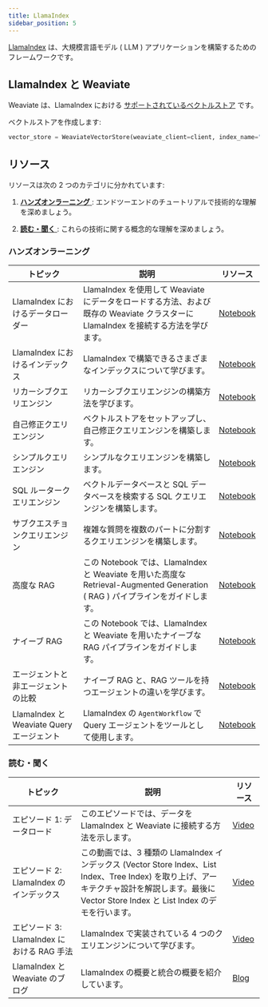```yaml
---
title: LlamaIndex
sidebar_position: 5
---
```


[LlamaIndex](https://www.llamaindex.ai/) は、大規模言語モデル ( LLM ) アプリケーションを構築するためのフレームワークです。 

## LlamaIndex と Weaviate
Weaviate は、LlamaIndex における [サポートされているベクトルストア](https://docs.llamaindex.ai/en/stable/api_reference/storage/vector_store/weaviate/) です。 

ベクトルストアを作成します:

```python
vector_store = WeaviateVectorStore(weaviate_client=client, index_name="LlamaIndex")
```

## リソース 
リソースは次の 2 つのカテゴリに分かれています:  
1. [ **ハンズオンラーニング** ](#hands-on-learning): エンドツーエンドのチュートリアルで技術的な理解を深めましょう。

2. [ **読む・聞く** ](#read-and-listen): これらの技術に関する概念的な理解を深めましょう。

### ハンズオンラーニング

| トピック | 説明 | リソース | 
| --- | --- | --- |
| LlamaIndex におけるデータローダー | LlamaIndex を使用して Weaviate にデータをロードする方法、および既存の Weaviate クラスターに LlamaIndex を接続する方法を学びます。 | [Notebook](https://github.com/weaviate/recipes/blob/main/integrations/llm-agent-frameworks/llamaindex/data-loaders-episode1/episode1.ipynb) |
| LlamaIndex におけるインデックス | LlamaIndex で構築できるさまざまなインデックスについて学びます。 | [Notebook](https://github.com/weaviate/recipes/blob/main/integrations/llm-agent-frameworks/llamaindex/indexes-episode2/indexes-in-llamaindex.ipynb) |
| リカーシブクエリエンジン | リカーシブクエリエンジンの構築方法を学びます。 | [Notebook](https://github.com/weaviate/recipes/blob/main/integrations/llm-agent-frameworks/llamaindex/recursive-query-engine/recursive-retrieval.ipynb) |
| 自己修正クエリエンジン | ベクトルストアをセットアップし、自己修正クエリエンジンを構築します。 | [Notebook](https://github.com/weaviate/recipes/blob/main/integrations/llm-agent-frameworks/llamaindex/self-correcting-query-engine/self-correcting.ipynb) | 
| シンプルクエリエンジン | シンプルなクエリエンジンを構築します。 | [Notebook](https://github.com/weaviate/recipes/tree/main/integrations/llm-agent-frameworks/llamaindex/simple-query-engine) |
| SQL ルータークエリエンジン | ベクトルデータベースと SQL データベースを検索する SQL クエリエンジンを構築します。 | [Notebook](https://github.com/weaviate/recipes/blob/main/integrations/llm-agent-frameworks/llamaindex/sql-router-query-engine/sql-query-router.ipynb) |
| サブクエスチョンクエリエンジン | 複雑な質問を複数のパートに分割するクエリエンジンを構築します。 | [Notebook](https://github.com/weaviate/recipes/blob/main/integrations/llm-agent-frameworks/llamaindex/sub-question-query-engine/sub_question_query_engine.ipynb) |
| 高度な RAG | この Notebook では、LlamaIndex と Weaviate を用いた高度な Retrieval-Augmented Generation ( RAG ) パイプラインをガイドします。 | [Notebook](https://github.com/weaviate/recipes/blob/main/integrations/llm-agent-frameworks/llamaindex/retrieval-augmented-generation/advanced_rag.ipynb) | 
| ナイーブ RAG | この Notebook では、LlamaIndex と Weaviate を用いたナイーブな RAG パイプラインをガイドします。 | [Notebook](https://github.com/weaviate/recipes/blob/main/integrations/llm-agent-frameworks/llamaindex/retrieval-augmented-generation/naive_rag.ipynb) |
| エージェントと非エージェントの比較 | ナイーブ RAG と、RAG ツールを持つエージェントの違いを学びます。 | [Notebook](https://github.com/weaviate/recipes/blob/main/integrations/llm-agent-frameworks/llamaindex/agents/llama-index-weaviate-assistant-agent.ipynb) |
| LlamaIndex と Weaviate Query エージェント | LlamaIndex の `AgentWorkflow` で Query エージェントをツールとして使用します。 | [Notebook](https://github.com/weaviate/recipes/blob/main/integrations/llm-agent-frameworks/llamaindex/agents/agent-workflow-with-weaviate-query-agent-.ipynb) | 


### 読む・聞く 
| トピック | 説明 | リソース | 
| --- | --- | --- |
| エピソード 1: データロード | このエピソードでは、データを LlamaIndex と Weaviate に接続する方法を示します。 | [Video](https://youtu.be/Bu9skgCrJY8?feature=shared) | 
| エピソード 2: LlamaIndex のインデックス | この動画では、3 種類の LlamaIndex インデックス (Vector Store Index、List Index、Tree Index) を取り上げ、アーキテクチャ設計を解説します。最後に Vector Store Index と List Index のデモを行います。  | [Video](https://youtu.be/6pLgOJrFL38?feature=shared) |
| エピソード 3: LlamaIndex における RAG 手法 | LlamaIndex で実装されている 4 つのクエリエンジンについて学びます。 | [Video](https://youtu.be/Su-ROQMaiaw?feature=shared) | 
| LlamaIndex と Weaviate のブログ | LlamaIndex の概要と統合の概要を紹介しています。 | [Blog](https://weaviate.io/blog/llamaindex-and-weaviate) |

